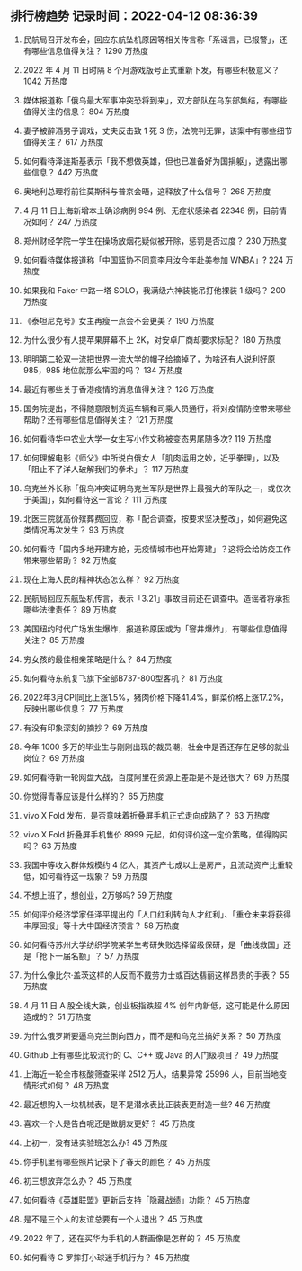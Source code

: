 
## 排行榜趋势 记录时间：2022-04-12 08:36:39
  
  1. 民航局召开发布会，回应东航坠机原因等相关传言称「系谣言，已报警」，还有哪些信息值得关注？ 1290 万热度
    
  2. 2022 年 4 月 11 日时隔 8 个月游戏版号正式重新下发，有哪些积极意义？ 1042 万热度
    
  3. 媒体报道称「俄乌最大军事冲突恐将到来」，双方部队在乌东部集结，有哪些值得关注的信息？ 804 万热度
    
  4. 妻子被醉酒男子调戏，丈夫反击致 1 死 3 伤，法院判无罪，该案中有哪些细节值得关注？ 617 万热度
    
  5. 如何看待泽连斯基表示「我不想做英雄，但也已准备好为国捐躯」，透露出哪些信息？ 442 万热度
    
  6. 奥地利总理将前往莫斯科与普京会晤，这释放了什么信号？ 268 万热度
    
  7. 4 月 11 日上海新增本土确诊病例 994 例、无症状感染者 22348 例，目前情况如何？ 247 万热度
    
  8. 郑州财经学院一学生在操场放烟花疑似被开除，惩罚是否过度？ 230 万热度
    
  9. 如何看待媒体报道称「中国篮协不同意李月汝今年赴美参加 WNBA」? 224 万热度
    
  10. 如果我和 Faker 中路一塔 SOLO，我满级六神装能吊打他裸装 1 级吗？ 200 万热度
    
  11. 《泰坦尼克号》女主再瘦一点会不会更美？ 190 万热度
    
  12. 为什么很少有人提苹果屏幕不上 2K，对安卓厂商却要求标配？ 180 万热度
    
  13. 明明第二轮双一流把世界一流大学的帽子给摘掉了，为啥还有人说利好原 985，985 地位就那么牢固的吗？ 134 万热度
    
  14. 最近有哪些关于香港疫情的消息值得关注？ 126 万热度
    
  15. 国务院提出，不得随意限制货运车辆和司乘人员通行，将对疫情防控带来哪些帮助？还有哪些信息值得关注？ 121 万热度
    
  16. 如何看待华中农业大学一女生写小作文称被变态男尾随多次? 119 万热度
    
  17. 如何理解电影《师父》中所说白俄女人「肌肉运用之妙，近乎拳理」，以及「阻止不了洋人破解我们的拳术」？ 117 万热度
    
  18. 乌克兰外长称「俄乌冲突证明乌克兰军队是世界上最强大的军队之一，或仅次于美国」，如何看待这一言论？ 111 万热度
    
  19. 北医三院就高价殡葬费回应，称「配合调查，按要求坚决整改」，如何避免这类情况再次发生？ 93 万热度
    
  20. 如何看待「国内多地开建方舱，无疫情城市也开始筹建」？这将会给防疫工作带来哪些帮助？ 92 万热度
    
  21. 现在上海人民的精神状态怎么样？ 92 万热度
    
  22. 民航局回应东航坠机传言，表示「3.21」事故目前还在调查中。造谣者将承担哪些法律责任？ 89 万热度
    
  23. 美国纽约时代广场发生爆炸，报道称原因或为「窨井爆炸」，有哪些信息值得关注？ 85 万热度
    
  24. 穷女孩的最佳相亲策略是什么？ 84 万热度
    
  25. 如何看待东航复飞旗下全部B737-800型客机？ 81 万热度
    
  26. 2022年3月CPI同比上涨1.5%，猪肉价格下降41.4%，鲜菜价格上涨17.2%，反映出哪些信息？ 77 万热度
    
  27. 有没有印象深刻的摘抄？ 69 万热度
    
  28. 今年 1000 多万的毕业生与刚刚出现的裁员潮，社会中是否还存在足够的就业岗位？ 69 万热度
    
  29. 如何看待新一轮网盘大战，百度阿里在资源上差距是不是还很大？ 69 万热度
    
  30. 你觉得青春应该是什么样的？ 65 万热度
    
  31. vivo X Fold 发布，是否意味着折叠屏手机正式走向成熟了？ 63 万热度
    
  32. vivo X Fold 折叠屏手机售价 8999 元起，如何评价这一定价策略，值得购买吗？ 63 万热度
    
  33. 我国中等收入群体规模约 4 亿人，其资产七成以上是房产，且流动资产比重较低，如何看待这一现象？ 59 万热度
    
  34. 不想上班了，想创业，2万够吗? 59 万热度
    
  35. 如何评价经济学家任泽平提出的「人口红利转向人才红利」、「重仓未来将获得丰厚回报」等十大中国经济预言？ 58 万热度
    
  36. 如何看待苏州大学纺织学院某学生考研失败选择留级保研，是「曲线救国」还是「抢下一届名额」？ 57 万热度
    
  37. 为什么像比尔·盖茨这样的人反而不戴劳力士或百达翡丽这样昂贵的手表？ 55 万热度
    
  38. 4 月 11 日 A 股全线大跌，创业板指跌超 4% 创年内新低，这可能是什么原因造成的？ 51 万热度
    
  39. 为什么俄罗斯要逼乌克兰倒向西方，而不是和乌克兰搞好关系？ 50 万热度
    
  40. Github 上有哪些比较流行的 C、C++ 或 Java 的入门级项目？ 49 万热度
    
  41. 上海近一轮全市核酸筛查采样 2512 万人，结果异常 25996 人，目前当地疫情形式如何？ 48 万热度
    
  42. 最近想购入一块机械表，是不是潜水表比正装表更耐造一些? 46 万热度
    
  43. 喜欢一个人是告白呢还是做朋友更好？ 45 万热度
    
  44. 上初一，没有进实验班怎么办? 45 万热度
    
  45. 你手机里有哪些照片记录下了春天的颜色？ 45 万热度
    
  46. 初三想放弃怎么办？ 45 万热度
    
  47. 如何看待《英雄联盟》更新后支持「隐藏战绩」功能？ 45 万热度
    
  48. 是不是三个人的友谊总要有一个人退出？ 45 万热度
    
  49. 2022 年了，还在买华为手机的人群画像是怎样的？ 45 万热度
    
  50. 如何看待 C 罗摔打小球迷手机行为？ 45 万热度
    